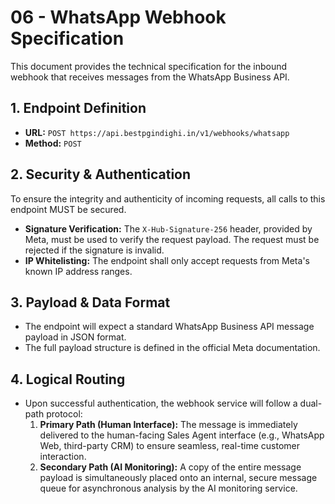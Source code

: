 # 06 - WhatsApp Webhook Specification

This document provides the technical specification for the inbound webhook that receives messages from the WhatsApp Business API.

## 1. Endpoint Definition

- **URL:** `POST https://api.bestpgindighi.in/v1/webhooks/whatsapp`
- **Method:** `POST`

## 2. Security & Authentication

To ensure the integrity and authenticity of incoming requests, all calls to this endpoint MUST be secured.

- **Signature Verification:** The `X-Hub-Signature-256` header, provided by Meta, must be used to verify the request payload. The request must be rejected if the signature is invalid.
- **IP Whitelisting:** The endpoint shall only accept requests from Meta's known IP address ranges.

## 3. Payload & Data Format

- The endpoint will expect a standard WhatsApp Business API message payload in JSON format.
- The full payload structure is defined in the official Meta documentation.

## 4. Logical Routing

- Upon successful authentication, the webhook service will follow a dual-path protocol:
  1. **Primary Path (Human Interface):** The message is immediately delivered to the human-facing Sales Agent interface (e.g., WhatsApp Web, third-party CRM) to ensure seamless, real-time customer interaction.
  2. **Secondary Path (AI Monitoring):** A copy of the entire message payload is simultaneously placed onto an internal, secure message queue for asynchronous analysis by the AI monitoring service.
